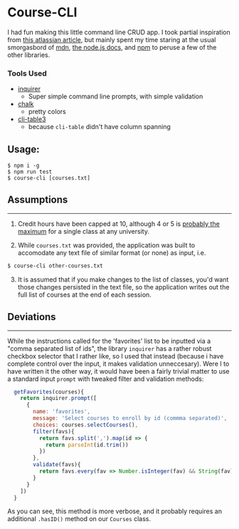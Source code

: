 # Course-CLI

I had fun making this little command line CRUD app.  I took partial inspiration from [this atlassian article](https://developer.atlassian.com/blog/2015/11/scripting-with-node/), but mainly spent my time staring at the usual smorgasbord of [mdn](https://developer.mozilla.org/en-US/), [the node.js docs](https://nodejs.org/dist/latest-v10.x/docs/api/), and [npm](https://www.npmjs.com/) to peruse a few of the other libraries.

### Tools Used
- [inquirer](https://github.com/SBoudrias/Inquirer.js/)
  - Super simple command line prompts, with simple validation
- [chalk](https://github.com/chalk/chalk)
  - pretty colors
- [cli-table3](https://github.com/cli-table/cli-table3)
  - because `cli-table` didn't have column spanning

## Usage:
```Shell
$ npm i -g
$ npm run test
$ course-cli [courses.txt]
```

## Assumptions
___

1. Credit hours have been capped at 10, although 4 or 5 is [probably the maximum](https://en.wikipedia.org/wiki/Course_credit#Credit_hours) for a single class at any university.

2. While `courses.txt` was provided, the application was built to accomodate any text file of similar format (or none) as input, i.e. 
```sh
$ course-cli other-courses.txt
```

3. It is assumed that if you make changes to the list of classes, you'd want those changes persisted in the text file, so the application writes out the full list of courses at the end of each session.

## Deviations
___

While the instructions called for the 'favorites' list to be inputted via a "comma separated list of ids", the library `inquirer` has a rather robust checkbox selector that I rather like, so I used that instead (because i have complete control over the input, it makes validation unneccesary).  Were I to have written it the other way, it would have been a fairly trivial matter to use a standard input `prompt` with tweaked filter and validation methods:

```javascript
  getFavorites(courses){
    return inquirer.prompt([
      {
        name: 'favorites',
        message: 'Select courses to enroll by id (commma separated)',
        choices: courses.selectCourses(),
        filter(favs){
          return favs.split(',').map(id => {
            return parseInt(id.trim())
          })
        },
        validate(favs){
          return favs.every(fav => Number.isInteger(fav) && String(fav).length === 5 && Courses.hasID(fav)) || 'Favorites must be comma separated 5 digit integers'
        }
      }
    ])
  }
```

As you can see, this method is more verbose, and it probably requires an additional `.hasID()` method on our `Courses` class.